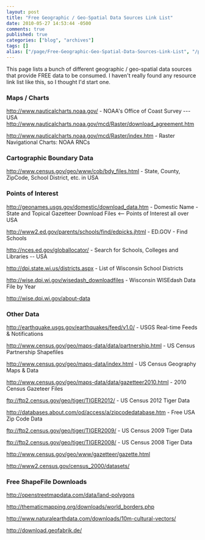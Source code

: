 ```yaml
---
layout: post
title: "Free Geographic / Geo-Spatial Data Sources Link List"
date: 2010-05-27 14:53:44 -0500
comments: true
published: true
categories: ["blog", "archives"]
tags: []
alias: ["/page/Free-Geographic-Geo-Spatial-Data-Sources-Link-List", "/page/free-geographic-geo-spatial-data-sources-link-list"]
---
```

<!-- more -->
<p>This page lists a bunch of different geographic / geo-spatial data sources that provide FREE data to be consumed. I haven't really found any resource link list like this, so I thought I'd start one.</p>
<h3>Maps / Charts</h3>
<p><a href="http://www.nauticalcharts.noaa.gov/">http://www.nauticalcharts.noaa.gov/</a> - NOAA's Office of Coast Survey --- USA<br /><a href="http://www.nauticalcharts.noaa.gov/mcd/Raster/download_agreement.htm">http://www.nauticalcharts.noaa.gov/mcd/Raster/download_agreement.htm</a></p>
<p><a href="http://www.nauticalcharts.noaa.gov/mcd/Raster/index.htm">http://www.nauticalcharts.noaa.gov/mcd/Raster/index.htm</a> - Raster Navigational Charts: NOAA RNCs</p>
<h3>Cartographic Boundary Data</h3>
<p><a href="http://www.census.gov/geo/www/cob/bdy_files.html">http://www.census.gov/geo/www/cob/bdy_files.html</a> - State, County, ZipCode, School District, etc. in USA</p>
<h3>Points of Interest</h3>
<p><a href="http://geonames.usgs.gov/domestic/download_data.htm">http://geonames.usgs.gov/domestic/download_data.htm</a> - Domestic Name - State and Topical Gazetteer Download Files &lt;-- Points of Interest all over USA</p>
<p><a href="http://www2.ed.gov/parents/schools/find/edpicks.jhtml">http://www2.ed.gov/parents/schools/find/edpicks.jhtml</a> - ED.GOV - Find Schools</p>
<p><a href="http://nces.ed.gov/globallocator/">http://nces.ed.gov/globallocator/</a> - Search for Schools, Colleges and Libraries -- USA</p>
<p><a href="http://dpi.state.wi.us/districts.aspx">http://dpi.state.wi.us/districts.aspx</a> - List of Wisconsin School Districts</p>
<p><a href="http://wise.dpi.wi.gov/wisedash_downloadfiles">http://wise.dpi.wi.gov/wisedash_downloadfiles</a> - Wisconsin WISEdash Data File by Year</p>
<p><a href="http://wise.dpi.wi.gov/about-data">http://wise.dpi.wi.gov/about-data</a></p>
<h3>Other Data</h3>
<p><a href="http://earthquake.usgs.gov/earthquakes/feed/v1.0/">http://earthquake.usgs.gov/earthquakes/feed/v1.0/</a> - USGS Real-time Feeds &amp; Notifications</p>
<p><a href="http://www.census.gov/geo/maps-data/data/partnership.html">http://www.census.gov/geo/maps-data/data/partnership.html</a> - US Census Partnership Shapefiles</p>
<p><a href="http://www.census.gov/geo/maps-data/index.html">http://www.census.gov/geo/maps-data/index.html</a> - US Census Geography Maps &amp; Data</p>
<p><a href="http://www.census.gov/geo/maps-data/data/gazetteer2010.html">http://www.census.gov/geo/maps-data/data/gazetteer2010.html</a> - 2010 Census Gazeteer Files</p>
<p><a href="ftp://ftp2.census.gov/geo/tiger/TIGER2012/">ftp://ftp2.census.gov/geo/tiger/TIGER2012/</a> - US Census 2012 Tiger Data</p>
<p><a href="http://databases.about.com/od/access/a/zipcodedatabase.htm">http://databases.about.com/od/access/a/zipcodedatabase.htm</a> - Free USA Zip Code Data</p>
<p><a href="ftp://ftp2.census.gov/geo/tiger/TIGER2009/">ftp://ftp2.census.gov/geo/tiger/TIGER2009/</a> - US Census 2009 Tiger Data</p>
<p><a href=" ftp://ftp2.census.gov/geo/tiger/TIGER2008/">ftp://ftp2.census.gov/geo/tiger/TIGER2008/</a> - US Census 2008 Tiger Data</p>
<p><a href="http://www.census.gov/geo/www/gazetteer/gazette.html">http://www.census.gov/geo/www/gazetteer/gazette.html</a></p>
<p><a href="http://www2.census.gov/census_2000/datasets/">http://www2.census.gov/census_2000/datasets/</a></p>
<h3>Free ShapeFile Downloads</h3>
<p><a href="http://openstreetmapdata.com/data/land-polygons">http://openstreetmapdata.com/data/land-polygons</a></p>
<p><a href="http://thematicmapping.org/downloads/world_borders.php">http://thematicmapping.org/downloads/world_borders.php</a></p>
<p><a href="http://www.naturalearthdata.com/downloads/10m-cultural-vectors/">http://www.naturalearthdata.com/downloads/10m-cultural-vectors/</a></p>
<p><a href="http://download.geofabrik.de/">http://download.geofabrik.de/</a></p>
<p>&nbsp;</p>
